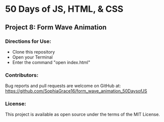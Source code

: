 # 50 Days of JS, HTML, & CSS 
## Project 8: Form Wave Animation

### Directions for Use:

* Clone this repository
* Open your Terminal
* Enter the command "open index.html"

### Contributors:

Bug reports and pull requests are welcome on GitHub at:
https://github.com/SophiaGrace16/form_wave_animation_50DaysofJS

### License:

This project is  available as open source under the terms of the MIT License.

